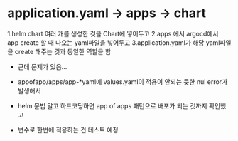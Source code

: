 # application.yaml -> apps -> chart

1.helm chart 여러 개를 생성한 것을 Chart에 넣어두고
2.apps 에서 argocd에서 app create 할 때 나오는 yaml파일을 넣어두고
3.application.yaml가 해당 yaml파일을 create 해주는 것과 동일한 역할을 함  


- 근데 문제가 있음...
  
- appofapp/apps/app-*yaml에 values.yaml이 적용이 안되는 듯한 nul error가 발생해서
- helm 문법 말고 하드코딩하면 app of apps 패턴으로 배포가 되는 것까지 확인했고
- 변수로 한번에 적용하는 건 테스트 예정   
  
  
